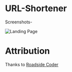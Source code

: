 # URL-Shortener

Screenshots-

![Landing Page](https://github.com/Yashrajtul/URL-Shortener/assets/92153604/a06e8fb8-bd64-42a1-bb35-38e0d8b4d699)

# Attribution

Thanks to [Roadside Coder](https://github.com/piyush-eon)
